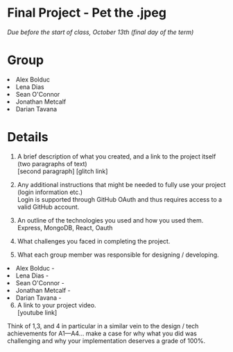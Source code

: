 # Final Project - Pet the .jpeg
*Due before the start of class, October 13th (final day of the term)*

# Group
<li>Alex Bolduc
<li>Lena Dias
<li>Sean O'Connor
<li>Jonathan Metcalf
<li>Darian Tavana

# Details

1. A brief description of what you created, and a link to the project itself (two paragraphs of text)<br>
[second paragraph]
[glitch link]

2. Any additional instructions that might be needed to fully use your project (login information etc.)<br>
Login is supported through GitHub OAuth and thus requires access to a valid GitHub account.

3. An outline of the technologies you used and how you used them.<br>
Express, MongoDB, React, Oauth

4. What challenges you faced in completing the project.<br>

5. What each group member was responsible for designing / developing.<br>
<li>Alex Bolduc - 
<li>Lena Dias - 
<li>Sean O'Connor - 
<li>Jonathan Metcalf - 
<li>Darian Tavana - 

6. A link to your project video.<br>
[youtube link]

Think of 1,3, and 4 in particular in a similar vein to the design / tech achievements for A1—A4… make a case for why what you did was challenging and why your implementation deserves a grade of 100%.

